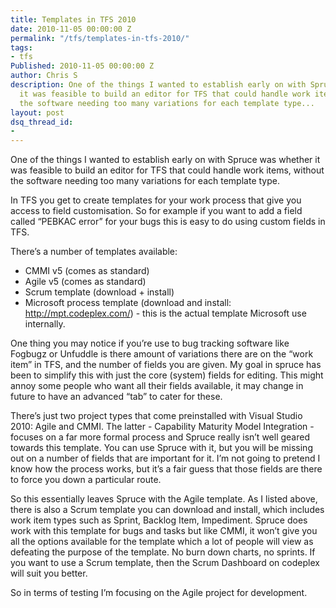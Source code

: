 ```yaml
---
title: Templates in TFS 2010
date: 2010-11-05 00:00:00 Z
permalink: "/tfs/templates-in-tfs-2010/"
tags:
- tfs
Published: 2010-11-05 00:00:00 Z
author: Chris S
description: One of the things I wanted to establish early on with Spruce was whether
  it was feasible to build an editor for TFS that could handle work items, without
  the software needing too many variations for each template type...
layout: post
dsq_thread_id:
- 
---
```


One of the things I wanted to establish early on with Spruce was whether it was feasible to build an editor for TFS that could handle work items, without the software needing too many variations for each template type.

In TFS you get to create templates for your work process that give you access to field customisation. So for example if you want to add a field called “PEBKAC error” for your bugs this is easy to do using custom fields in TFS.

There’s a number of templates available:

<!--more-->

  * CMMI v5 (comes as standard)
  * Agile v5 (comes as standard)
  * Scrum template (download + install)
  * Microsoft process template (download and install: http://mpt.codeplex.com/) - this is the actual template Microsoft use internally.

One thing you may notice if you’re use to bug tracking software like Fogbugz or Unfuddle is there amount of variations there are on the &#8220;work item&#8221; in TFS, and the number of fields you are given. My goal in spruce has been to simplify this with just the core (system) fields for editing. This might annoy some people who want all their fields available, it may change in future to have an advanced &#8220;tab&#8221; to cater for these.

There’s just two project types that come preinstalled with Visual Studio 2010: Agile and CMMI. The latter - Capability Maturity Model Integration - focuses on a far more formal process and Spruce really isn’t well geared towards this template. You can use Spruce with it, but you will be missing out on a number of fields that are important for it. I’m not going to pretend I know how the process works, but it’s a fair guess that those fields are there to force you down a particular route.

So this essentially leaves Spruce with the Agile template. As I listed above, there is also a Scrum template you can download and install, which includes work item types such as Sprint, Backlog Item, Impediment. Spruce does work with this template for bugs and tasks but like CMMI, it won’t give you all the options available for the template which a lot of people will view as defeating the purpose of the template. No burn down charts, no sprints. If you want to use a Scrum template, then the Scrum Dashboard on codeplex will suit you better.

So in terms of testing I’m focusing on the Agile project for development.